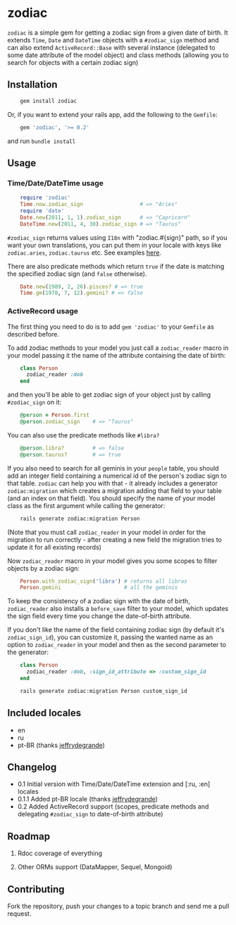 # zodiac
`zodiac` is a simple gem for getting a zodiac sign from a given date of birth. It extends `Time`, `Date` and `DateTime` objects with a `#zodiac_sign` method and can also extend `ActiveRecord::Base` with several instance (delegated to some date attribute of the model object) and class methods (allowing you to search for objects with a certain zodiac sign)

## Installation

``` bash
    gem install zodiac
```

Or, if you want to extend your rails app, add the following to the `Gemfile`:

``` ruby
    gem 'zodiac', '>= 0.2'
```

and run `bundle install`

## Usage

### Time/Date/DateTime usage

``` ruby
    require 'zodiac'
    Time.now.zodiac_sign                  # => "Aries"
    require 'date'
    Date.new(2011, 1, 1).zodiac_sign      # => "Capricorn"
    DateTime.new(2011, 4, 30).zodiac_sign # => "Taurus"
```

`#zodiac_sign` returns values using `I18n` with "zodiac.#{sign}" path, so if you want your own translations, you can put them in your locale with keys like `zodiac.aries`, `zodiac.taurus` etc. See examples [here](http://github.com/7even/zodiac/blob/master/lib/locales/en.yml).

There are also predicate methods which return `true` if the date is matching the specified zodiac sign (and `false` otherwise).

``` ruby
    Date.new(1989, 2, 26).pisces? # => true
    Time.gm(1978, 7, 12).gemini? # => false
```

### ActiveRecord usage

The first thing you need to do is to add `gem 'zodiac'` to your `Gemfile` as described before.

To add zodiac methods to your model you just call a `zodiac_reader` macro in your model passing it the name of the attribute containing the date of birth:

``` ruby
    class Person
      zodiac_reader :dob
    end
```

and then you'll be able to get zodiac sign of your object just by calling `#zodiac_sign` on it:

``` ruby
    @person = Person.first
    @person.zodiac_sign    # => "Taurus"
```

You can also use the predicate methods like `#libra?`

``` ruby
    @person.libra?         # => false
    @person.taurus?        # => true
```

If you also need to search for all geminis in your `people` table, you should add an integer field containing a numerical id of the person's zodiac sign to that table. `zodiac` can help you with that - it already includes a generator `zodiac:migration` which creates a migration adding that field to your table (and an index on that field). You should specify the name of your model class as the first argument while calling the generator:

``` bash
    rails generate zodiac:migration Person
```

(Note that you must call `zodiac_reader` in your model in order for the migration to run correctly - after creating a new field the migration tries to update it for all existing records)

Now `zodiac_reader` macro in your model gives you some scopes to filter objects by a zodiac sign:

``` ruby
    Person.with_zodiac_sign('libra') # returns all libras
    Person.gemini                    # all the geminis
```

To keep the consistency of a zodiac sign with the date of birth, `zodiac_reader` also installs a `before_save` filter to your model, which updates the sign field every time you change the date-of-birth attribute.

If you don't like the name of the field containing zodiac sign (by default it's `zodiac_sign_id`), you can customize it, passing the wanted name as an option to `zodiac_reader` in your model and then as the second parameter to the generator:

``` ruby
    class Person
      zodiac_reader :dob, :sign_id_attribute => :custom_sign_id
    end
```

``` bash
    rails generate zodiac:migration Person custom_sign_id
```

## Included locales

* en
* ru
* pt-BR (thanks [jeffrydegrande](https://github.com/jeffrydegrande))

## Changelog

* 0.1 Initial version with Time/Date/DateTime extension and [:ru, :en] locales
* 0.1.1 Added pt-BR locale (thanks [jeffrydegrande](https://github.com/jeffrydegrande))
* 0.2 Added ActiveRecord support (scopes, predicate methods and delegating `#zodiac_sign` to date-of-birth attribute)

## Roadmap

1. Rdoc coverage of everything

2. Other ORMs support (DataMapper, Sequel, Mongoid)

## Contributing

Fork the repository, push your changes to a topic branch and send me a pull request.
